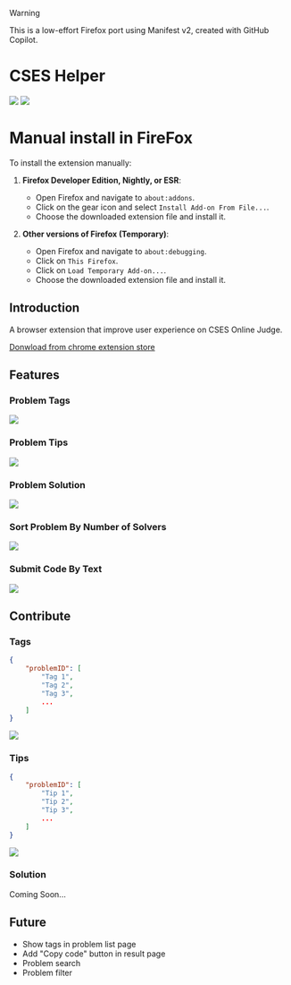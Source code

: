 > [!WARNING]
> This is a low-effort Firefox port using Manifest v2, created with GitHub Copilot.
# CSES Helper
![](https://img.shields.io/chrome-web-store/users/ncenmkbjgidphaobkklmhhgnakcgmghi)
![](https://img.shields.io/chrome-web-store/rating/ncenmkbjgidphaobkklmhhgnakcgmghi)

# Manual install in FireFox
To install the extension manually:

1. **Firefox Developer Edition, Nightly, or ESR**:
   - Open Firefox and navigate to `about:addons`.
   - Click on the gear icon and select `Install Add-on From File...`.
   - Choose the downloaded extension file and install it.

2. **Other versions of Firefox (Temporary)**:
   - Open Firefox and navigate to `about:debugging`.
   - Click on `This Firefox`.
   - Click on `Load Temporary Add-on...`.
   - Choose the downloaded extension file and install it.


## Introduction
A browser extension that improve user experience on CSES Online Judge.

[Donwload from chrome extension store](https://chromewebstore.google.com/detail/cses-helper/ncenmkbjgidphaobkklmhhgnakcgmghi)

## Features
### Problem Tags
![](/assets/extension/problem_tags.png)
### Problem Tips
![](/assets/extension/problem_tips.png)
### Problem Solution
![](/assets/extension/problem_solution.png)
### Sort Problem By Number of Solvers
![](/assets/extension/sort_problems.png)
### Submit Code By Text
![](/assets/extension/submit_code.png)
## Contribute
### Tags
```json
{
    "problemID": [
        "Tag 1",
        "Tag 2",
        "Tag 3",
        ...
    ]
}
```
![](/assets/extension/contribute_tags.png)
### Tips
```json
{
    "problemID": [
        "Tip 1",
        "Tip 2",
        "Tip 3",
        ...
    ]
}
```
![](/assets/extension/contribute_tips.png)
### Solution
Coming Soon...
## Future
- Show tags in problem list page
- Add "Copy code" button in result page
- Problem search
- Problem filter
